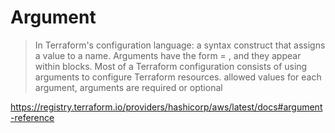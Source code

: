 # Argument

>In Terraform's configuration language: a syntax construct that assigns a value to a name. 
>Arguments have the form <IDENTIFIER> = <EXPRESSION>, and they appear within blocks.
>Most of a Terraform configuration consists of using arguments to configure Terraform resources.
>allowed values for each argument, arguments are required or optional


https://registry.terraform.io/providers/hashicorp/aws/latest/docs#argument-reference

